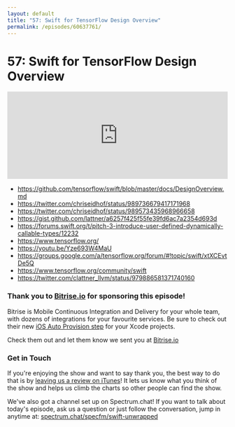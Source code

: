 ```yaml
---
layout: default
title: "57: Swift for TensorFlow Design Overview"
permalink: /episodes/60637761/
---
```


# 57: Swift for TensorFlow Design Overview

<iframe frameBorder="0" height="200px" scrolling="no" seamless src="https://player.simplecast.com/d987c101-6a78-4ae8-80c7-295b7ca5fad8" width="100%"></iframe>

- https://github.com/tensorflow/swift/blob/master/docs/DesignOverview.md
- https://twitter.com/chriseidhof/status/989736679417171968
- https://twitter.com/chriseidhof/status/989573435968966658
- https://gist.github.com/lattner/a6257f425f55fe39fd6ac7a2354d693d
- https://forums.swift.org/t/pitch-3-introduce-user-defined-dynamically-callable-types/12232
- https://www.tensorflow.org/
- https://youtu.be/Yze693W4MaU
- https://groups.google.com/a/tensorflow.org/forum/#!topic/swift/xtXCEvtDe5Q
- https://www.tensorflow.org/community/swift
- https://twitter.com/clattner_llvm/status/979886581371740160

### Thank you to [Bitrise.io](https://www.bitrise.io/?utm_source=swift_unwrapped_spec&utm_medium=podcast&utm_campaign=w19) for sponsoring this episode!

Bitrise is Mobile Continuous Integration and Delivery for your whole team, with dozens of integrations for your favourite services. Be sure to check out their new [iOS Auto Provision step](https://blog.bitrise.io/ios-auto-provision-step) for your Xcode projects.

Check them out and let them know we sent you at [Bitrise.io](https://www.bitrise.io/?utm_source=swift_unwrapped_spec&utm_medium=podcast&utm_campaign=w19)

### Get in Touch

If you're enjoying the show and want to say thank you, the best way to do that is by [leaving us a review on iTunes](https://itunes.apple.com/us/podcast/swift-unwrapped/id1209817203?mt=2)! It lets us know what you think of the show and helps us climb the charts so other people can find the show.

We've also got a channel set up on Spectrum.chat! If you want to talk about today's episode, ask us a question or just follow the conversation, jump in anytime at: [spectrum.chat/specfm/swift-unwrapped](https://spectrum.chat/specfm/swift-unwrapped)

